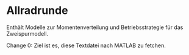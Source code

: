 # Allradrunde
Enthält Modelle zur Momentenverteilung und Betriebsstrategie für das Zweispurmodell.

Change 0: Ziel ist es, diese Textdatei nach MATLAB zu fetchen.
